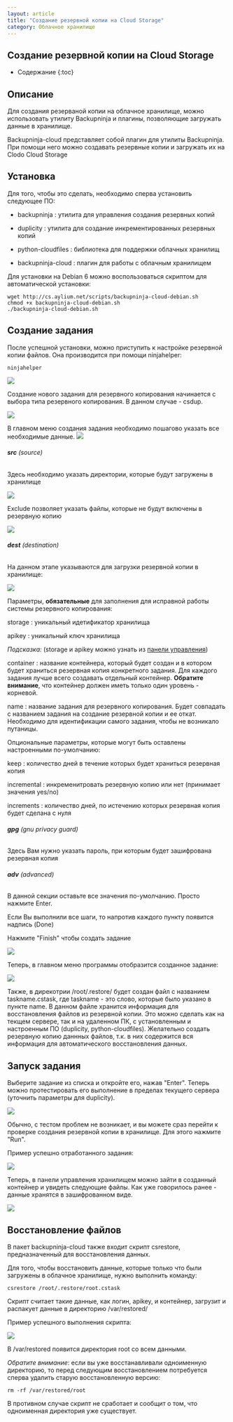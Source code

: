 ```yaml
---
layout: article
title: "Создание резервной копии на Cloud Storage"
category: Облачное хранилище 
---
```


## Создание резервной копии на Cloud Storage

* Содержание
{:toc}

Описание
----------

Для создания резерваной копии на облачное хранилище, можно использовать утилиту Backupninja и плагины, позволяющие загружать данные в хранилище.

Backupninja-cloud представляет собой плагин для утилиты Backupninja.
При помощи него можно создавать резервные копии и загружать их на Clodo Cloud Storage

Установка
----------

Для того, чтобы это сделать, необходимо сперва установить следующее ПО:

* backupninja
: утилита для управления создания резервных копий

* duplicity
: утилита для создание инкрементированных резервных копий

* python-cloudfiles
: библиотека для поддержки облачных хранилищ

* backupninja-cloud
: плагин для работы с облачным хранилищем

Для установки на Debian 6 можно воспользоваться скриптом для автоматической установки:


	wget http://cs.aylium.net/scripts/backupninja-cloud-debian.sh
	chmod +x backupninja-cloud-debian.sh
	./backupninja-cloud-debian.sh

Создание задания
----------


После успешной установки, можно приступить к настройке резервной копии файлов. Она производится при помощи ninjahelper:

    ninjahelper
	
![](http://static.clodo.ru/lib-images/backupninja/bn_cloud_001.png)


Создание нового задания для резервного копирования начинается с выбора типа резервного копирования. В данном случае - csdup.

![](http://static.clodo.ru/lib-images/backupninja/bn_cloud_002.png)


В главном меню создания задания необходимо пошагово указать все необходимые данные.
![](http://static.clodo.ru/lib-images/backupninja/bn_cloud_003.png)


###### __src__ (source) #######

Здесь необходимо указать директории, которые будут загружены в хранилище

![](http://static.clodo.ru/lib-images/backupninja/bn_cloud_004.png)

Exclude позволяет указать файлы, которые не будут включены в резервную копию

![](http://static.clodo.ru/lib-images/backupninja/bn_cloud_005.png)

###### __dest__ (destination) ######


На данном этапе указываются для загрузки резервной копии в хранилище:

![](http://static.clodo.ru/lib-images/backupninja/bn_cloud_006.png)


Параметры, __обязательные__ для заполнения для исправной работы системы резервного копирования:

storage
: уникальный идетификатор хранилища

apikey
: уникальный ключ хранилища

_Подсказка:_ (storage и apikey можно узнать из [панели управления](https://panel.clodo.ru/#storage/))

container
: название контейнера, который будет создан и в котором будет храниться резервная копия конкретного задания. Для каждого задания лучше всего создавать отдельный контейнер. __Обратите внимание__, что контейнер должен иметь только один уровень - корневой.

name
: название задания для резервного копирования. Будет совпадать с названием задания на создание резервной копии и ее откат. Необходимо для идентификации самого задания, чтобы не возникало путаницы.

Опциональные параметры, которые могут быть оставлены настроенными по-умолчанию:

keep
: количество дней в течение которых будет храниться резервная копия

incremental
: инкременитровать резервную копию или нет (принимает значения yes/no)

increments
: количество дней, по истечению которых резервная копия будет сделана с нуля


###### __gpg__ (gnu privacy guard) ######

Здесь Вам нужно указать пароль, при которым будет зашифрована резервная копия

###### __adv__ (advanced) ######

В данной секции оставьте все значения по-умолчанию. Просто нажмите Enter.

Если Вы выполнили все шаги, то напротив каждого пункту появится надпись (Done)

Нажмите "Finish" чтобы создать задание

![](http://static.clodo.ru/lib-images/backupninja/bn_cloud_007.png)

Теперь, в главном меню программы отобразится созданное задание:

![](http://static.clodo.ru/lib-images/backupninja/bn_cloud_008.png)

Также, в дирекотрии /root/.restore/ будет создан файл с названием taskname.cstask, где taskname - это слово, которые было указано в пункте name. В данном файле хранится информация для восстановления файлов из резервной копии. Это можно сделать как на текщем сервере, так и на удаленном ПК, с установленным и настроенным ПО (duplicity, python-cloudfiles). Желательно создать резервную копию даннных файлов, т.к. в них содержится вся информация для автоматического восстановления данных.


Запуск задания
----------

Выберите задание из списка и откройте его, нажав "Enter". Теперь можно протестировать его выполнение в пределах текущего сервера (уточнить параметры для duplicity).

![](http://static.clodo.ru/lib-images/backupninja/bn_cloud_009.png)

Обычно, с тестом проблем не возникает, и вы можете сраз перейти к проверке создания резервной копии в хранилище. Для этого нажмите "Run".

Пример успешно отработанного задания:

![](http://static.clodo.ru/lib-images/backupninja/bn_cloud_010.png)


Теперь, в панели управления хранилищем можно зайти в созданный контейнер и увидеть следующие файлы. Как уже говорилось ранее - данные хранятся в зашифрованном виде.

![](http://static.clodo.ru/lib-images/backupninja/bn_cloud_012.png)


Восстановление файлов
----------

В пакет backupninja-cloud также входит скрипт csrestore, предназначенный для восстановления данных.

Для того, чтобы восстановить данные, которые только что были загружены в облачное хранилище, нужно выполнить команду:

	csrestore /root/.restore/root.cstask
	
Скрипт считает такие данные, как логин, apikey, и контейнер, загрузит и распакует данные в директорию /var/restored/

Пример успешного выполнения скрипта:

![](http://static.clodo.ru/lib-images/backupninja/bn_cloud_011.png)

В /var/restored появится директория root со всем данными.

_Обратите внимание_: если вы уже восстанавливали одноименную директорию, то перед следующим восстановлением потребуется сперва удалить старую восстановленную версию:

	rm -rf /var/restored/root
	
В противном случае скрипт не сработает и сообщит о том, что одноименная директория уже существует.
